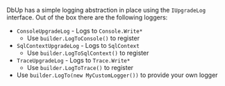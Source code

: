 DbUp has a simple logging abstraction in place using the `IUpgradeLog` interface. Out of the box there are the following loggers:

* `ConsoleUpgradeLog` - Logs to `Console.Write*`
  - Use `builder.LogToConsole()` to register
* `SqlContextUpgradeLog` - Logs to `SqlContext`
  - Use `builder.LogToSqlContext()` to register
* `TraceUpgradeLog` - Logs to `Trace.Write*`
  - Use `builder.LogToTrace()` to register
* Use `builder.LogTo(new MyCustomLogger())` to provide your own logger
